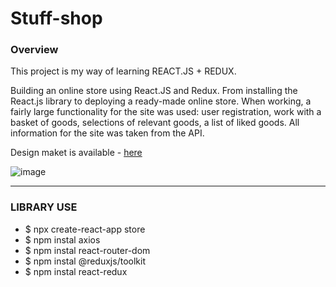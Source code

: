 # Stuff-shop

<h3>Overview</h3>
<p>This project is my way of learning REACT.JS + REDUX.</p>
<p>Building an online store using React.JS and Redux. From installing the React.js library to deploying a ready-made online store. When working, a fairly large functionality for the site was used: user registration, work with a basket of goods, selections of relevant goods, a list of liked goods. All information for the site was taken from the API.</p>

<p>Design maket is available - <a href="https://www.figma.com/file/7itpNsHVP5LPUpK4ENDYkv/Shop?node-id=0%3A1&t=i8nKSaWzeNTqTOnX-0">here</a></p>

![image](https://github.com/0trava/Stuff-shop/assets/102797527/2b7e7dcf-9d65-4853-bca8-122f935f1b38)





--------------------------------------------------------------------------------

<h3>LIBRARY USE</h3>
  <ul>
<li>$ npx create-react-app store</li>
<li>$ npm instal axios</li>
<li>$ npm instal react-router-dom</li>
<li>$ npm instal @reduxjs/toolkit</li>
<li>$ npm instal react-redux</li>
</ul>
